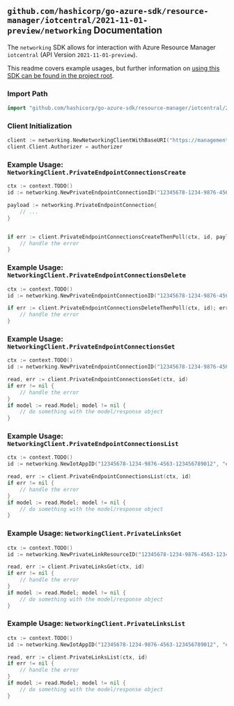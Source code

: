 
## `github.com/hashicorp/go-azure-sdk/resource-manager/iotcentral/2021-11-01-preview/networking` Documentation

The `networking` SDK allows for interaction with Azure Resource Manager `iotcentral` (API Version `2021-11-01-preview`).

This readme covers example usages, but further information on [using this SDK can be found in the project root](https://github.com/hashicorp/go-azure-sdk/tree/main/docs).

### Import Path

```go
import "github.com/hashicorp/go-azure-sdk/resource-manager/iotcentral/2021-11-01-preview/networking"
```


### Client Initialization

```go
client := networking.NewNetworkingClientWithBaseURI("https://management.azure.com")
client.Client.Authorizer = authorizer
```


### Example Usage: `NetworkingClient.PrivateEndpointConnectionsCreate`

```go
ctx := context.TODO()
id := networking.NewPrivateEndpointConnectionID("12345678-1234-9876-4563-123456789012", "example-resource-group", "resourceName", "privateEndpointConnectionName")

payload := networking.PrivateEndpointConnection{
	// ...
}


if err := client.PrivateEndpointConnectionsCreateThenPoll(ctx, id, payload); err != nil {
	// handle the error
}
```


### Example Usage: `NetworkingClient.PrivateEndpointConnectionsDelete`

```go
ctx := context.TODO()
id := networking.NewPrivateEndpointConnectionID("12345678-1234-9876-4563-123456789012", "example-resource-group", "resourceName", "privateEndpointConnectionName")

if err := client.PrivateEndpointConnectionsDeleteThenPoll(ctx, id); err != nil {
	// handle the error
}
```


### Example Usage: `NetworkingClient.PrivateEndpointConnectionsGet`

```go
ctx := context.TODO()
id := networking.NewPrivateEndpointConnectionID("12345678-1234-9876-4563-123456789012", "example-resource-group", "resourceName", "privateEndpointConnectionName")

read, err := client.PrivateEndpointConnectionsGet(ctx, id)
if err != nil {
	// handle the error
}
if model := read.Model; model != nil {
	// do something with the model/response object
}
```


### Example Usage: `NetworkingClient.PrivateEndpointConnectionsList`

```go
ctx := context.TODO()
id := networking.NewIotAppID("12345678-1234-9876-4563-123456789012", "example-resource-group", "resourceName")

read, err := client.PrivateEndpointConnectionsList(ctx, id)
if err != nil {
	// handle the error
}
if model := read.Model; model != nil {
	// do something with the model/response object
}
```


### Example Usage: `NetworkingClient.PrivateLinksGet`

```go
ctx := context.TODO()
id := networking.NewPrivateLinkResourceID("12345678-1234-9876-4563-123456789012", "example-resource-group", "resourceName", "groupId")

read, err := client.PrivateLinksGet(ctx, id)
if err != nil {
	// handle the error
}
if model := read.Model; model != nil {
	// do something with the model/response object
}
```


### Example Usage: `NetworkingClient.PrivateLinksList`

```go
ctx := context.TODO()
id := networking.NewIotAppID("12345678-1234-9876-4563-123456789012", "example-resource-group", "resourceName")

read, err := client.PrivateLinksList(ctx, id)
if err != nil {
	// handle the error
}
if model := read.Model; model != nil {
	// do something with the model/response object
}
```
